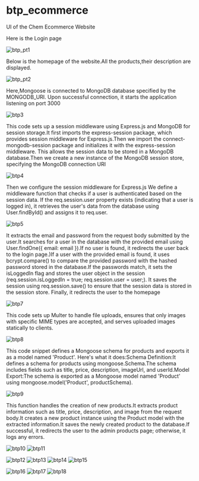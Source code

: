 # btp_ecommerce

UI of the Chem Ecommerce Website

Here is the Login page 

![btp_pt1](https://github.com/sahilkgpian/btp_ecommerce/assets/137074146/89db7889-d3b3-407e-8f71-90d49b5443c5)

Below is the homepage of the website.All the products,their description are displayed.

![btp_pt2](https://github.com/sahilkgpian/btp_ecommerce/assets/137074146/306bbd48-5063-4086-af31-27fc05f3526d)

 Here,Mongoose is connected to MongoDB database specified by the MONGODB_URI. Upon successful connection, it starts the application listening on port 3000

![btp3](https://github.com/sahilkgpian/btp_ecommerce/assets/137074146/4d91e459-72a5-4919-83ce-b5c8b1d8de9e)

This code sets up a session middleware using Express.js and MongoDB for session storage.It first imports the express-session package, which provides session middleware for Express.js.Then we import the connect-mongodb-session package and initializes it with the express-session middleware. This allows the session data to be stored in a MongoDB database.Then we create a new instance of the MongoDB session store, specifying the MongoDB connection URI 

![btp4](https://github.com/sahilkgpian/btp_ecommerce/assets/137074146/9296c399-b3d8-4b3f-a974-2f3001c91103)

Then we configure the session middleware for Express.js We define a middleware function that checks if a user is authenticated based on the session data. If the req.session.user property exists (indicating that a user is logged in), it retrieves the user's data from the database using User.findById() and assigns it to req.user.

![btp5](https://github.com/sahilkgpian/btp_ecommerce/assets/137074146/e999f123-7010-4e90-9da0-43b80ae559fd)

It extracts the email and password from the request body submitted by the user.It searches for a user in the database with the provided email using User.findOne({ email: email }).If no user is found, it redirects the user back to the login page.)If a user with the provided email is found, it uses bcrypt.compare() to compare the provided password with the hashed password stored in the database.If the passwords match, it sets the isLoggedIn flag and stores the user object in the session (req.session.isLoggedIn = true; req.session.user = user;).
It saves the session using req.session.save() to ensure that the session data is stored in the session store.
Finally, it redirects the user to the homepage

![btp7](https://github.com/sahilkgpian/btp_ecommerce/assets/137074146/96d7e94e-1df9-4ea9-8331-298a58895cc0)

This code sets up Multer to handle file uploads, ensures that only images with specific MIME types are accepted, and serves uploaded images statically to clients.

![btp8](https://github.com/sahilkgpian/btp_ecommerce/assets/137074146/23528c0d-6f7e-45a9-bdc5-612c02e7fee0)

This code snippet defines a Mongoose schema for products and exports it as a model named 'Product'. Here's what it does:Schema Definition:It defines a schema for products using mongoose.Schema.The schema includes fields such as title, price, description, imageUrl, and userId.Model Export:The schema is exported as a Mongoose model named 'Product' using mongoose.model('Product', productSchema).

![btp9](https://github.com/sahilkgpian/btp_ecommerce/assets/137074146/55a6f2d2-0943-4f0c-9f44-96b267e3bd41)

This function handles the creation of new products.It extracts product information such as title, price, description, and image from the request body.It creates a new product instance using the Product model with the extracted information.It saves the newly created product to the database.If successful, it redirects the user to the admin products page; otherwise, it logs any errors.

![btp10](https://github.com/sahilkgpian/btp_ecommerce/assets/137074146/d602116b-176c-4bb2-977d-c9029c9f6b51)
![btp11](https://github.com/sahilkgpian/btp_ecommerce/assets/137074146/49bd5e66-e2e1-48b7-9a4d-935504ebc86a)

![btp12](https://github.com/sahilkgpian/btp_ecommerce/assets/137074146/5c15cdde-991d-4500-981e-cc15ca74fc00)
![btp13](https://github.com/sahilkgpian/btp_ecommerce/assets/137074146/9b5d8be1-4ba9-44c8-9bbf-86d5f37aeefe)
![btp14](https://github.com/sahilkgpian/btp_ecommerce/assets/137074146/d1a9d540-201a-4bc3-b9d7-5bbaf4a006ab)
![btp15](https://github.com/sahilkgpian/btp_ecommerce/assets/137074146/36d71cd6-5449-46ff-98a5-c8bf0acea92f)

![btp16](https://github.com/sahilkgpian/btp_ecommerce/assets/137074146/2b3f61e6-f668-4ddb-a2e5-9b7b34fb6aed)
![btp17](https://github.com/sahilkgpian/btp_ecommerce/assets/137074146/b80a1b06-da58-4106-9c64-3339e537402b)
![btp18](https://github.com/sahilkgpian/btp_ecommerce/assets/137074146/261ea601-61e8-427b-90de-56aaf18b1d42)
